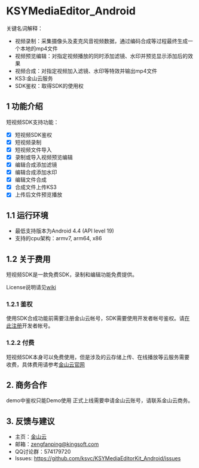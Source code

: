 # KSYMediaEditor_Android
关键名词解释：
- 视频录制：采集摄像头及麦克风音视频数据，通过编码合成等过程最终生成一个本地的mp4文件  
- 视频预览编辑：对指定视频播放的同时添加滤镜、水印并预览显示添加后的效果  
- 视频合成：对指定视频加入滤镜、水印等特效并输出mp4文件
- KS3:金山云服务  
- SDK鉴权：取得SDK的使用权

## 1 功能介绍
短视频SDK支持功能：
* [x] 短视频SDK鉴权
* [x] 短视频录制
* [x] 短视频文件导入
* [x] 录制或导入视频预览编辑
* [x] 编辑合成添加滤镜
* [x] 编辑合成添加水印
* [x] 编辑文件合成
* [x] 合成文件上传KS3
* [x] 上传后文件预览播放 

## 1.1 运行环境  
- 最低支持版本为Android 4.4 (API level 19)
- 支持的cpu架构：armv7, arm64, x86


## 1.2 关于费用
短视频SDK是一款免费SDK，录制和编辑功能免费提供。

License说明请见[wiki][license]

### 1.2.1 鉴权
使用SDK合成功能前需要注册金山云帐号，SDK需要使用开发者帐号鉴权。请[在此注册][ksyun]开发者帐号。

### 1.2.2 付费
短视频SDK本身可以免费使用，但是涉及的云存储上传、在线播放等云服务需要收费，具体费用请参考[金山云官网][ksyun]


## 2. 商务合作
demo中鉴权只能Demo使用
正式上线需要申请金山云账号，请联系金山云商务。

## 3. 反馈与建议
- 主页：[金山云](http://www.ksyun.com/)
- 邮箱：<zengfanping@kingsoft.com>
- QQ讨论群：574179720
- Issues: <https://github.com/ksvc/KSYMediaEditorKit_Android/issues>

[ksyun]:https://v.ksyun.com
[license]:https://github.com/ksvc/KSYMediaEditorKit_Android/wiki/license
[wiki]:https://github.com/ksvc/KSYMediaEditorKit_Android/wiki











